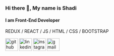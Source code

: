 ### Hi there 👋, My name is Shadi 
#### I am Front-End Developer



REDUX / REACT / JS / HTML / CSS / BOOTSTRAP 


[<img src='https://cdn.jsdelivr.net/npm/simple-icons@3.0.1/icons/github.svg' alt='github' height='40'>](https://github.com/https://github.com/ShadiBagheri)   [<img src='https://cdn.jsdelivr.net/npm/simple-icons@3.0.1/icons/linkedin.svg' alt='linkedin' height='40'>](https://www.linkedin.com/in/https://www.linkedin.com/in/shadi-bagheri/)   [<img src='https://cdn.jsdelivr.net/npm/simple-icons@3.0.1/icons/instagram.svg' alt='instagram' height='40'>](https://www.instagram.com/https://www.instagram.com/_shadi.code_/)   [<img src='https://cdn.jsdelivr.net/npm/simple-icons@3.0.1/icons/gmail.svg' alt='gmail' height='40'>](https://shadibagheri80@gmail.com)  
